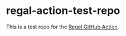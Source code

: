 # regal-action-test-repo

This is a test repo for the
[Regal GitHub Action](https://github.com/charlieegan3/regal-action).
